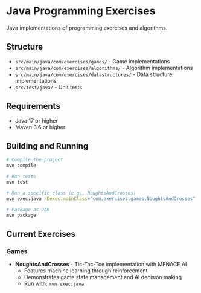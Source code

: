 # Java Programming Exercises

Java implementations of programming exercises and algorithms.

## Structure

- `src/main/java/com/exercises/games/` - Game implementations
- `src/main/java/com/exercises/algorithms/` - Algorithm implementations  
- `src/main/java/com/exercises/datastructures/` - Data structure implementations
- `src/test/java/` - Unit tests

## Requirements

- Java 17 or higher
- Maven 3.6 or higher

## Building and Running

```bash
# Compile the project
mvn compile

# Run tests
mvn test

# Run a specific class (e.g., NoughtsAndCrosses)
mvn exec:java -Dexec.mainClass="com.exercises.games.NoughtsAndCrosses"

# Package as JAR
mvn package
```

## Current Exercises

### Games
- **NoughtsAndCrosses** - Tic-Tac-Toe implementation with MENACE AI
  - Features machine learning through reinforcement
  - Demonstrates game state management and AI decision making
  - Run with: `mvn exec:java`